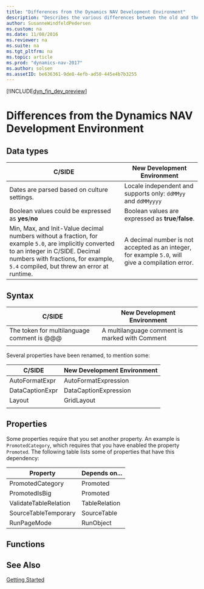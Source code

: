 ```yaml
---
title: "Differences from the Dynamics NAV Development Environment"
description: "Describes the various differences between the old and the new development environment"
author: SusanneWindfeldPedersen
ms.custom: na
ms.date: 11/08/2016
ms.reviewer: na
ms.suite: na
ms.tgt_pltfrm: na
ms.topic: article
ms.prod: "dynamics-nav-2017"
ms.author: solsen
ms.assetID: be636361-9de8-4efb-ad50-445e4b7b3255
---
```


[!INCLUDE[dyn_fin_dev_preview](../dynamics-nav/includes/dyn_fin_dev_preview.md)]

# Differences from the Dynamics NAV Development Environment

## Data types
|C/SIDE|New Development Environment|
|------|---------------------------|
|Dates are parsed based on culture settings.| Locale independent and supports only: ```ddMMyy``` and ```ddMMyyyy```|
|Boolean values could be expressed as **yes**/**no**| Boolean values are expressed as **true**/**false**.|
|Min, Max, and Init-Value decimal numbers without a fraction, for example ```5.0```, are implicitly converted to an integer in C/SIDE. Decimal numbers with fractions, for example, ```5.4``` compiled, but threw an error at runtime.|A decimal number is not accepted as an integer, for example ```5.0```, will give a compilation error.|

## Syntax
|C/SIDE|New Development Environment|
|------|---------------------------|
|The token for multilanguage comment is @@@|A multilanguage comment is marked with Comment|
||<!--Property values are considered syntax elements, thus they should obey the standard AL escaping rules.-->  |

Several properties have been renamed, to mention some:

|C/SIDE|New Development Environment|
|------|---------------------------|
|AutoFormatExpr|AutoFormatExpression|
|DataCaptionExpr|DataCaptionExpression|
|Layout|GridLayout|
|||

## Properties
Some properties require that you set another property. An example is ```PromotedCategory```, which requires that you have enabled the property ```Promoted```.
The following table lists some of properties that have this dependency:

|Property|Depends on...|
|--------|-------------|
|PromotedCategory|Promoted|
|PromotedIsBig|Promoted|
|ValidateTableRelation|TableRelation|
|SourceTableTemporary|SourceTable|
|RunPageMode|RunObject| 

## Functions

## See Also
[Getting Started](dyn-fin-get-started.md)
<!--[Technical Reference for Dynamics NAV](technical-reference.md)-->
